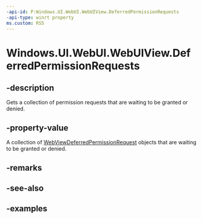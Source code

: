 ```yaml
---
-api-id: P:Windows.UI.WebUI.WebUIView.DeferredPermissionRequests
-api-type: winrt property
ms.custom: RS5
---
```


<!-- Property syntax.
public IVectorView<WebViewControlDeferredPermissionRequest> DeferredPermissionRequests { get; }
-->

# Windows.UI.WebUI.WebUIView.DeferredPermissionRequests

## -description
Gets a collection of permission requests that are waiting to be granted or denied.

## -property-value
A collection of [WebViewDeferredPermissionRequest](../windows.web.ui/webviewcontroldeferredpermissionrequest.md) objects that are waiting to be granted or denied.

## -remarks

## -see-also

## -examples

